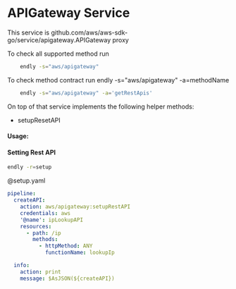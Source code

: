 # APIGateway Service

This service is github.com/aws/aws-sdk-go/service/apigateway.APIGateway proxy 

To check all supported method run
```bash
    endly -s="aws/apigateway"
```

To check method contract run endly -s="aws/apigateway" -a=methodName
```bash
    endly -s="aws/apigateway" -a='getRestApis'
```

On top of that service implements the following helper methods:
- setupResetAPI

#### Usage:

#### Setting Rest API

```bash
endly -r=setup
```

@setup.yaml
```yaml
pipeline:
  createAPI:
    action: aws/apigateway:setupRestAPI
    credentials: aws
    '@name': ipLookupAPI
    resources:
      - path: /ip
        methods:
          - httpMethod: ANY
            functionName: lookupIp

  info:
    action: print
    message: $AsJSON(${createAPI})
```

